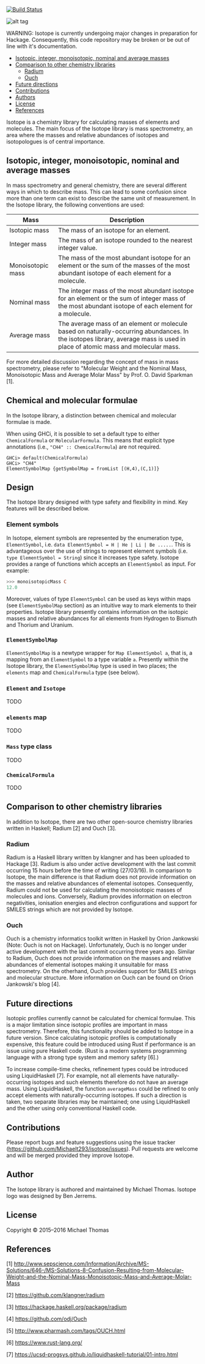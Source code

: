 [![Build Status](https://travis-ci.org/Michaelt293/isotope.svg?branch=master)](https://travis-ci.org/Michaelt293/isotope)

![alt tag](https://github.com/Michaelt293/isotope/blob/master/isotope_jpeg.jpg)

WARNING: Isotope is currently undergoing major changes in preparation for Hackage. Consequently, this code repository may be broken or be out of line with it's documentation.

* [Isotopic, integer, monoisotopic, nominal and average masses](#isotopic-integer-monoisotopic-nominal-and-average-masses)
* [Comparison to other chemistry libraries](#comparison-to-other-chemistry-libraries)
    * [Radium](#radium)
    * [Ouch](#ouch)
* [Future directions](#future-directions)
* [Contributions](#contributions)
* [Authors](#authors)
* [License](#license)
* [References](#references)

Isotope is a chemistry library for calculating masses of elements and molecules. The main focus of the Isotope library is mass spectrometry, an area where the masses and relative abundances of isotopes and isotopologues is of central importance.

## Isotopic, integer, monoisotopic, nominal and average masses

In mass spectrometry and general chemistry, there are several different ways in which to describe mass. This can lead to some confusion since more than one term can exist to describe the same unit of measurement. In the Isotope library, the following conventions are used:

Mass | Description
--- | ---
Isotopic mass | The mass of an isotope for an element.
Integer mass | The mass of an isotope rounded to the nearest integer value.
Monoisotopic mass | The mass of the most abundant isotope for an element or the sum of the masses of the most abundant isotope of each element for a molecule.
Nominal mass | The integer mass of the most abundant isotope for an element or the sum of integer mass of the most abundant isotope of each element for a molecule.
Average mass | The average mass of an element or molecule based on naturally-occurring abundances. In the isotopes library, average mass is used in place of atomic mass and molecular mass.

For more detailed discussion regarding the concept of mass in mass spectrometry, please refer to "Molecular Weight and the Nominal Mass, Monoisotopic Mass and Average Molar Mass" by Prof. O. David Sparkman [1].

## Chemical and molecular formulae

In the Isotope library, a distinction between chemical and molecular formulae is made.

When using GHCi, it is possible to set a default type to either `ChemicalFormula` or `MolecularFormula`. This means that explicit type annotations (i.e., `"CH4" :: ChemicalFormula`) are not required.
```
GHCi> default(ChemicalFormula)
GHCi> "CH4"
ElementSymbolMap {getSymbolMap = fromList [(H,4),(C,1)]}
```

## Design

The Isotope library designed with type safety and flexibility in mind. Key features will be described below.

### Element symbols

In Isotope, element symbols are represented by the enumeration type, `ElementSymbol`, i.e. `data ElementSymbol = H | He | Li | Be .....`. This is advantageous over the use of strings to represent element symbols (i.e. `type ElementSymbol = String`) since it increases type safety. Isotope provides a range of functions which accepts an `ElementSymbol` as input. For example:
```haskell
>>> monoisotopicMass C
12.0
```
Moreover, values of type `ElementSymbol` can be used as keys within maps (see `ElementSymbolMap` section) as an intuitive way to mark elements to their properties. Isotope library presently contains information on the isotopic masses and relative abundances for all elements from Hydrogen to Bismuth and Thorium and Uranium.

### `ElementSymbolMap`

`ElementSymbolMap` is a newtype wrapper for `Map ElementSymbol a`, that is, a mapping from an `ElementSymbol` to a type variable `a`. Presently within the Isotope library, the `ElementSymbolMap` type is used in two places; the `elements` map and `ChemicalFormula` type (see below).

### `Element` and `Isotope`

TODO

### `elements` map

TODO

### `Mass` type class

TODO

### `ChemicalFormula`

TODO

## Comparison to other chemistry libraries
In addition to Isotope, there are two other open-source chemistry libraries written in Haskell; Radium [2] and Ouch [3].

### Radium

Radium is a Haskell library written by klangner and has been uploaded to Hackage [3]. Radium is also under active development with the last commit occurring 15 hours before the time of writing (27/03/16). In comparison to Isotope, the main difference is that Radium does not provide information on the masses and relative abundances of elemental isotopes. Consequently, Radium could not be used for calculating the monoisotopic masses of molecules and ions. Conversely, Radium provides information on electron negativities, ionisation energies and electron configurations and support for SMILES strings which are not provided by Isotope.

### Ouch

Ouch is a chemistry informatics toolkit written in Haskell by Orion Jankowski (Note: Ouch is not on Hackage). Unfortunately, Ouch is no longer under active development with the last commit occurring three years ago. Similar to Radium, Ouch does not provide information on the masses and relative abundances of elemental isotopes making it unsuitable for mass spectrometry. On the otherhand, Ouch provides support for SMILES strings and molecular structure. More information on Ouch can be found on Orion Jankowski's blog [4].

## Future directions

Isotopic profiles currently cannot be calculated for chemical formulae. This is a major limitation since isotopic profiles are important in mass spectrometry. Therefore, this functionality should be added to Isotope in a future version. Since calculating isotopic profiles is computationally expensive, this feature could be introduced using Rust if performance is an issue using pure Haskell code. (Rust is a modern systems programming language with a strong type system and memory safety [6].)

To increase compile-time checks, refinement types could be introduced using LiquidHaskell [7]. For example, not all elements have naturally-occurring isotopes and such elements therefore do not have an average mass. Using LiquidHaskell, the function `averageMass` could be refined to only accept elements with naturally-occurring isotopes. If such a direction is taken, two separate libraries may be maintained; one using LiquidHaskell and the other using only conventional Haskell code.

## Contributions

Please report bugs and feature suggestions using the issue tracker (https://github.com/Michaelt293/isotope/issues). Pull requests are welcome and will be merged provided they improve Isotope.

## Author

The Isotope library is authored and maintained by Michael Thomas. Isotope logo was designed by Ben Jerrems.

## License

Copyright © 2015–2016 Michael Thomas

## References

[1] http://www.sepscience.com/Information/Archive/MS-Solutions/646-/MS-Solutions-8-Confusion-Resulting-from-Molecular-Weight-and-the-Nominal-Mass-Monoisotopic-Mass-and-Average-Molar-Mass

[2] https://github.com/klangner/radium

[3] https://hackage.haskell.org/package/radium

[4] https://github.com/odj/Ouch

[5] http://www.pharmash.com/tags/OUCH.html

[6] https://www.rust-lang.org/

[7] https://ucsd-progsys.github.io/liquidhaskell-tutorial/01-intro.html
